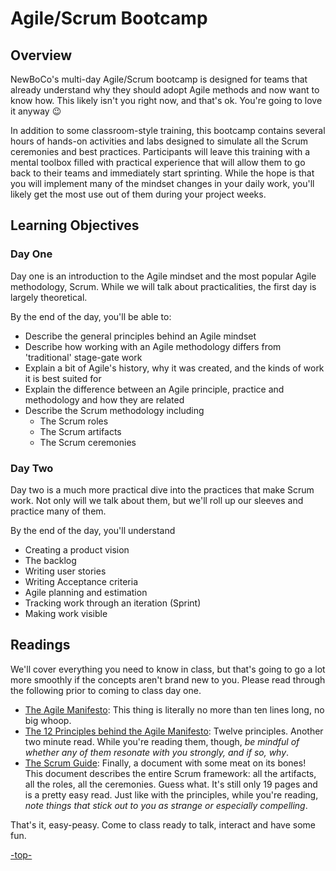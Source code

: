 <a id="top"></a>
# Agile/Scrum Bootcamp

## Overview

NewBoCo's multi-day Agile/Scrum bootcamp is designed for teams that already understand why they should adopt Agile methods and now want to know how. This likely isn't you right now, and that's ok. You're going to love it anyway :wink:

In addition to some classroom-style training, this bootcamp contains several hours of hands-on activities and labs designed to simulate all the Scrum ceremonies and best practices. Participants will leave this training with a mental toolbox filled with practical experience that will allow them to go back to their teams and immediately start sprinting. While the hope is that you will implement many of the mindset changes in your daily work, you'll likely get the most use out of them during your project weeks.

## Learning Objectives

### Day One

Day one is an introduction to the Agile mindset and the most popular Agile methodology, Scrum. While we will talk about practicalities, the first day is largely theoretical.

By the end of the day, you'll be able to:
* Describe the general principles behind an Agile mindset
* Describe how working with an Agile methodology differs from 'traditional' stage-gate work
* Explain a bit of Agile's history, why it was created, and the kinds of work it is best suited for
* Explain the difference between an Agile principle, practice and methodology and how they are related
* Describe the Scrum methodology including
  * The Scrum roles
  * The Scrum artifacts
  * The Scrum ceremonies

### Day Two

Day two is a much more practical dive into the practices that make Scrum work. Not only will we talk about them, but we'll roll up our sleeves and practice many of them.

By the end of the day, you'll understand
* Creating a product vision
* The backlog
* Writing user stories
* Writing Acceptance criteria
* Agile planning and estimation
* Tracking work through an iteration (Sprint)
* Making work visible

## Readings

We'll cover everything you need to know in class, but that's going to go a lot more smoothly if the concepts aren't brand new to you. Please read through the following prior to coming to class day one.
- [The Agile Manifesto](http://agilemanifesto.org/): This thing is literally no more than ten lines long, no big whoop.
- [The 12 Principles behind the Agile Manifesto](http://agilemanifesto.org/principles.html): Twelve principles. Another two minute read. While you're reading them, though, _be mindful of whether any of them resonate with you strongly, and if so, why_.
- [The Scrum Guide](https://www.scrumguides.org/docs/scrumguide/v2017/2017-Scrum-Guide-US.pdf): Finally, a document with some meat on its bones! This document describes the entire Scrum framework: all the artifacts, all the roles, all the ceremonies. Guess what. It's still only 19 pages and is a pretty easy read. Just like with the principles, while you're reading, _note things that stick out to you as strange or especially compelling_.

That's it, easy-peasy. Come to class ready to talk, interact and have some fun.

[-top-](#top)
